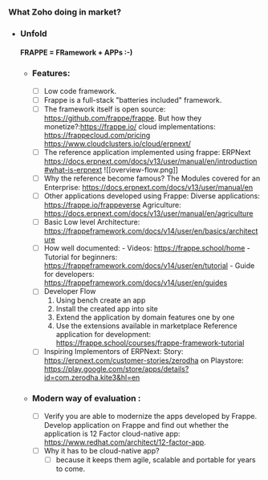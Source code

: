 

### What Zoho doing in market?

- ### Unfold 

	 #### FRAPPE = FRamework + APPs :-)
	
	- ### Features:
		- [ ] Low code framework.
		- [ ] Frappe is a full-stack "batteries included" framework.
		- [ ] The framework itself is open source: https://github.com/frappe/frappe. 
		      But how they monetize?:https://frappe.io/
		      cloud implementations: 
		      https://frappecloud.com/pricing
		      https://www.cloudclusters.io/cloud/erpnext/
		- [ ] The reference application implemented using frappe:  ERPNext
			 https://docs.erpnext.com/docs/v13/user/manual/en/introduction#what-is-erpnext
		 ![[overview-flow.png]]
		- [ ] Why the reference become famous? The Modules covered for an Enterprise: https://docs.erpnext.com/docs/v13/user/manual/en
		- [ ] Other applications developed using Frappe:
				Diverse applications: https://frappe.io/frappeverse
				Agriculture: https://docs.erpnext.com/docs/v13/user/manual/en/agriculture
		- [ ] Basic Low level Architecture:
		      https://frappeframework.com/docs/v14/user/en/basics/architecture
		- [ ] How well documented:
				- Videos: https://frappe.school/home
				- Tutorial for beginners: https://frappeframework.com/docs/v14/user/en/tutorial
				- Guide for developers: https://frappeframework.com/docs/v14/user/en/guides
		- [ ] Developer Flow 
			 1. Using bench create an app  
			 2. Install the created app into site  
			 3. Extend the application by domain features one by one
			 4. Use the extensions available in marketplace
			 Reference application for development: https://frappe.school/courses/frappe-framework-tutorial
		- [ ] Inspiring Implementors of ERPNext:
			Story: https://erpnext.com/customer-stories/zerodha
			on Playstore: https://play.google.com/store/apps/details?id=com.zerodha.kite3&hl=en
	- ### Modern way of evaluation :
		- [ ] Verify you are able to modernize the apps developed by Frappe. Develop application on Frappe and find out whether the application is 12 Factor cloud-native app: https://www.redhat.com/architect/12-factor-app.
		- [ ] Why it has to be cloud-native app?
			- [ ] because it keeps them agile, scalable and portable for years to come.